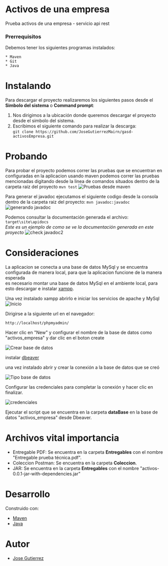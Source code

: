 # Activos de una empresa

Prueba activos de una empresa - servicio api rest

### Prerrequisitos
Debemos tener los siguientes programas instalados:
~~~
* Maven
* Git
* Java
~~~
# Instalando 
Para descargar el proyecto realizaremos los siguientes pasos desde el **Simbolo del sistema** o **Command prompt**:  
1. Nos dirigimos a la ubicación donde queremos descargar el proyecto desde el simbolo del sistema.  
2. Escribimos el siguiente comando para realizar la descarga:  
`git clone https://github.com/JoseGutierrezMairn/gasd-activosEmpresa.git`

# Probando
Para probar el proyecto podemos correr las pruebas que se encuentran en configuradas en la aplicacion 
usando maven podemos correr las pruebas mencionadas digitando desde la linea de comandos situados dentro de la carpeta raiz del proyecto
`mvn test`
![Pruebas desde maven](https://github.com/JoseGutierrezMairn/gasd-activosEmpresa/blob/master/img/pruebas.png?raw=true) 

Para generar el javadoc ejecutamos el siguiente codigo desde la consola dentro de la carpeta raiz del proyecto: `mvn javadoc:javadoc`  
![generando javadoc](https://github.com/JoseGutierrezMairn/gasd-activosEmpresa/blob/master/img/javadoc.png?raw=true) 

Podemos consultar la documentación generada el archivo: `target\site\apidocs`  
*Este es un ejemplo de como se ve la documentación generada en este proyecto*
![check javadoc2](https://github.com/JoseGutierrezMairn/gasd-activosEmpresa/blob/master/img/javadoc2.png?raw=true)


# Consideraciones
La aplicacion se conecta a una base de datos MySql y se encuentra configurada de manera local, para que la aplicacion funcione de la manera esperada  
es necesario montar una base de datos MySql en el ambiente local, para esto descargar e instalar [xampp](https://www.apachefriends.org/es/download.html).

Una vez instalado xampp abrirlo e iniciar los servicios de apache y MySql
![Inicio](https://github.com/JoseGutierrezMairn/gasd-activosEmpresa/blob/master/img/apacheymysql.png?raw=true)

Dirigirse a la siguiente url en el navegador:
~~~
http://localhost/phpmyadmin/
~~~

Hacer clic en "New" y configurar el nombre de la base de datos como "activos_empresa" y dar clic en el boton create

![Crear base de datos](https://github.com/JoseGutierrezMairn/gasd-activosEmpresa/blob/master/img/creardbl.png?raw=true)


instalar [dbeaver](https://dbeaver.io/download/)

una vez instalado abrir y crear la conexión a la base de datos que se creó

![Tipo base de datos](https://github.com/JoseGutierrezMairn/gasd-activosEmpresa/blob/master/img/tipobd.png?raw=true)

Configurar las credenciales para completar la conexión y hacer clic en finalizar.  

![credenciales](https://github.com/JoseGutierrezMairn/gasd-activosEmpresa/blob/master/img/credenciales.png?raw=true)


Ejecutar el script que se encuentra en la carpeta **dataBase** en la base de datos "activos_empresa" desde Dbeaver.

# Archivos vital importancia
* Entregable PDF: Se encuentra en la carpeta **Entregables** con el nombre "Entregable prueba técnica.pdf".
* Coleccion Postman: Se encuentra en la carpeta **Coleccion**.
* JAR: Se encuentra en la carpeta **Entregables** con el nombre "activos-0.0.1-jar-with-dependencies.jar"

# Desarrollo  
Construido con:
* [Maven](https://maven.apache.org/)
* [Java](https://www.java.com/es/)

# Autor
* [Jose Gutierrez](https://github.com/JoseGutierrezMairn)